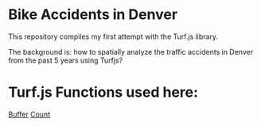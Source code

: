 # Bike Accidents in Denver

This repository compiles my first attempt with the Turf.js library. 

The background is: how to spatially analyze the traffic accidents in Denver from the past 5 years using Turfjs? 

# Turf.js Functions used here:

[Buffer](https://github.com/Turfjs/turf-buffer)
[Count](https://github.com/Turfjs/turf-count)


